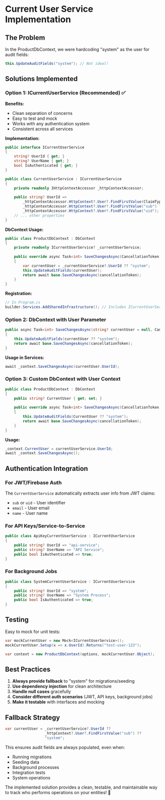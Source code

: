 # Current User Service Implementation

## The Problem
In the ProductDbContext, we were hardcoding "system" as the user for audit fields:

```csharp
this.UpdateAuditFields("system"); // Not ideal!
```

## Solutions Implemented

### Option 1: ICurrentUserService (Recommended) ✅

**Benefits:**
- Clean separation of concerns
- Easy to test and mock
- Works with any authentication system
- Consistent across all services

**Implementation:**
```csharp
public interface ICurrentUserService
{
    string? UserId { get; }
    string? UserName { get; }
    bool IsAuthenticated { get; }
}

public class CurrentUserService : ICurrentUserService
{
    private readonly IHttpContextAccessor _httpContextAccessor;
    
    public string? UserId =>
        _httpContextAccessor.HttpContext?.User?.FindFirstValue(ClaimTypes.NameIdentifier) ??
        _httpContextAccessor.HttpContext?.User?.FindFirstValue("sub") ??
        _httpContextAccessor.HttpContext?.User?.FindFirstValue("uid");
    // ... other properties
}
```

**DbContext Usage:**
```csharp
public class ProductDbContext : DbContext
{
    private readonly ICurrentUserService? _currentUserService;
    
    public override async Task<int> SaveChangesAsync(CancellationToken cancellationToken = default)
    {
        var currentUser = _currentUserService?.UserId ?? "system";
        this.UpdateAuditFields(currentUser);
        return await base.SaveChangesAsync(cancellationToken);
    }
}
```

**Registration:**
```csharp
// In Program.cs
builder.Services.AddSharedInfrastructure(); // Includes ICurrentUserService
```

### Option 2: DbContext with User Parameter

```csharp
public async Task<int> SaveChangesAsync(string? currentUser = null, CancellationToken cancellationToken = default)
{
    this.UpdateAuditFields(currentUser ?? "system");
    return await base.SaveChangesAsync(cancellationToken);
}
```

**Usage in Services:**
```csharp
await _context.SaveChangesAsync(currentUser.UserId);
```

### Option 3: Custom DbContext with User Context

```csharp
public class ProductDbContext : DbContext
{
    public string? CurrentUser { get; set; }
    
    public override async Task<int> SaveChangesAsync(CancellationToken cancellationToken = default)
    {
        this.UpdateAuditFields(CurrentUser ?? "system");
        return await base.SaveChangesAsync(cancellationToken);
    }
}
```

**Usage:**
```csharp
_context.CurrentUser = currentUserService.UserId;
await _context.SaveChangesAsync();
```

## Authentication Integration

### For JWT/Firebase Auth
The `CurrentUserService` automatically extracts user info from JWT claims:
- `sub` or `uid` - User identifier
- `email` - User email
- `name` - User name

### For API Keys/Service-to-Service
```csharp
public class ApiKeyCurrentUserService : ICurrentUserService
{
    public string? UserId => "api-service";
    public string? UserName => "API Service";
    public bool IsAuthenticated => true;
}
```

### For Background Jobs
```csharp
public class SystemCurrentUserService : ICurrentUserService
{
    public string? UserId => "system";
    public string? UserName => "System Process";
    public bool IsAuthenticated => true;
}
```

## Testing
Easy to mock for unit tests:
```csharp
var mockCurrentUser = new Mock<ICurrentUserService>();
mockCurrentUser.Setup(x => x.UserId).Returns("test-user-123");

var context = new ProductDbContext(options, mockCurrentUser.Object);
```

## Best Practices

1. **Always provide fallback** to "system" for migrations/seeding
2. **Use dependency injection** for clean architecture
3. **Handle null cases** gracefully
4. **Consider different auth scenarios** (JWT, API keys, background jobs)
5. **Make it testable** with interfaces and mocking

## Fallback Strategy
```csharp
var currentUser = _currentUserService?.UserId ?? 
                  _httpContext?.User?.FindFirstValue("sub") ?? 
                  "system";
```

This ensures audit fields are always populated, even when:
- Running migrations
- Seeding data
- Background processes
- Integration tests
- System operations

The implemented solution provides a clean, testable, and maintainable way to track who performs operations on your entities! 🎯
